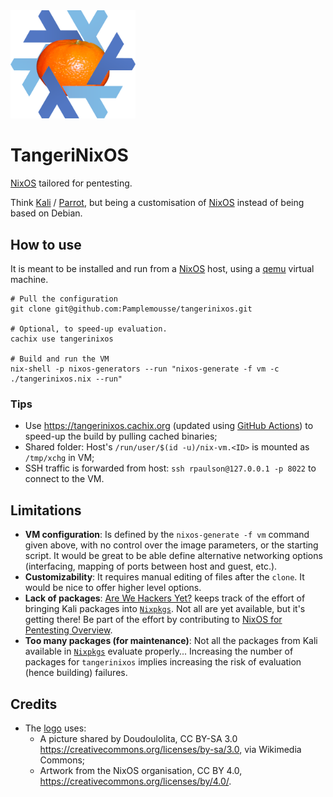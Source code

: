 <img src='./tangerinixos.png' width='200' />

# TangeriNixOS

[NixOS](https://nixos.org/) tailored for pentesting.

Think [Kali](https://www.kali.org/) / [Parrot](https://parrotlinux.org/), but being a customisation of [NixOS](https://nixos.org/) instead of being based on Debian.


## How to use

It is meant to be installed and run from a [NixOS](https://nixos.org/) host, using a [qemu](https://www.qemu.org/) virtual machine.

```
# Pull the configuration
git clone git@github.com:Pamplemousse/tangerinixos.git

# Optional, to speed-up evaluation.
cachix use tangerinixos

# Build and run the VM
nix-shell -p nixos-generators --run "nixos-generate -f vm -c ./tangerinixos.nix --run"
```

### Tips

  * Use https://tangerinixos.cachix.org (updated using [GitHub Actions](https://github.com/Pamplemousse/tangerinixos/blob/main/.github/workflows/test.yml)) to speed-up the build by pulling cached binaries;
  * Shared folder: Host's `/run/user/$(id -u)/nix-vm.<ID>` is mounted as `/tmp/xchg` in VM;
  * SSH traffic is forwarded from host: `ssh rpaulson@127.0.0.1 -p 8022` to connect to the VM.

## Limitations

  * **VM configuration**:
    Is defined by the `nixos-generate -f vm` command given above, with no control over the image parameters, or the starting script.
    It would be great to be able define alternative networking options (interfacing, mapping of ports between host and guest, etc.).
  * **Customizability**:
    It requires manual editing of files after the `clone`. It would be nice to offer higher level options.
  * **Lack of packages**:
    [Are We Hackers Yet?](https://jjjollyjim.github.io/arewehackersyet/index.html) keeps track of the effort of bringing Kali packages into [`Nixpkgs`](https://github.com/NixOS/Nixpkgs).
    Not all are yet available, but it's getting there!
    Be part of the effort by contributing to [NixOS for Pentesting Overview](https://github.com/NixOS/nixpkgs/issues/81418).
  * **Too many packages (for maintenance)**:
    Not all the packages from Kali available in [`Nixpkgs`](https://github.com/NixOS/Nixpkgs) evaluate properly...
    Increasing the number of packages for `tangerinixos` implies increasing the risk of evaluation (hence building) failures.


## Credits

  * The [logo](./tangerinixos.png) uses:
    - A picture shared by Doudoulolita, CC BY-SA 3.0 <https://creativecommons.org/licenses/by-sa/3.0>, via Wikimedia Commons;
    - Artwork from the NixOS organisation, CC BY 4.0, <https://creativecommons.org/licenses/by/4.0/>.
